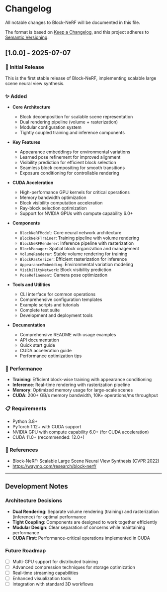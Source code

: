 # Changelog

All notable changes to Block-NeRF will be documented in this file.

The format is based on [Keep a Changelog](https://keepachangelog.com/en/1.0.0/),
and this project adheres to [Semantic Versioning](https://semver.org/spec/v2.0.0.html).

## [1.0.0] - 2025-07-07

### 🎉 Initial Release

This is the first stable release of Block-NeRF, implementing scalable large scene neural view synthesis.

### ✨ Added
- **Core Architecture**
  - Block decomposition for scalable scene representation
  - Dual rendering pipeline (volume + rasterization)
  - Modular configuration system
  - Tightly coupled training and inference components

- **Key Features**
  - Appearance embeddings for environmental variations
  - Learned pose refinement for improved alignment
  - Visibility prediction for efficient block selection
  - Seamless block compositing for smooth transitions
  - Exposure conditioning for controllable rendering

- **CUDA Acceleration**
  - High-performance GPU kernels for critical operations
  - Memory bandwidth optimization
  - Block visibility computation acceleration
  - Ray-block selection optimization
  - Support for NVIDIA GPUs with compute capability 6.0+

- **Components**
  - `BlockNeRFModel`: Core neural network architecture
  - `BlockNeRFTrainer`: Training pipeline with volume rendering
  - `BlockNeRFRenderer`: Inference pipeline with rasterization
  - `BlockManager`: Spatial block organization and management
  - `VolumeRenderer`: Stable volume rendering for training
  - `BlockRasterizer`: Efficient rasterization for inference
  - `AppearanceEmbedding`: Environmental variation modeling
  - `VisibilityNetwork`: Block visibility prediction
  - `PoseRefinement`: Camera pose optimization

- **Tools and Utilities**
  - CLI interface for common operations
  - Comprehensive configuration templates
  - Example scripts and tutorials
  - Complete test suite
  - Development and deployment tools

- **Documentation**
  - Comprehensive README with usage examples
  - API documentation
  - Quick start guide
  - CUDA acceleration guide
  - Performance optimization tips

### 🚀 Performance
- **Training**: Efficient block-wise training with appearance conditioning
- **Inference**: Real-time rendering with rasterization pipeline
- **Memory**: Optimized memory usage for large-scale scenes
- **CUDA**: 200+ GB/s memory bandwidth, 10K+ operations/ms throughput

### 📋 Requirements
- Python 3.8+
- PyTorch 1.12+ with CUDA support
- NVIDIA GPU with compute capability 6.0+ (for CUDA acceleration)
- CUDA 11.0+ (recommended: 12.0+)

### 🔗 References
- Block-NeRF: Scalable Large Scene Neural View Synthesis (CVPR 2022)
- https://waymo.com/research/block-nerf/

---

## Development Notes

### Architecture Decisions
- **Dual Rendering**: Separate volume rendering (training) and rasterization (inference) for optimal performance
- **Tight Coupling**: Components are designed to work together efficiently
- **Modular Design**: Clear separation of concerns while maintaining performance
- **CUDA First**: Performance-critical operations implemented in CUDA

### Future Roadmap
- [ ] Multi-GPU support for distributed training
- [ ] Advanced compression techniques for storage optimization
- [ ] Real-time streaming capabilities
- [ ] Enhanced visualization tools
- [ ] Integration with standard 3D workflows
